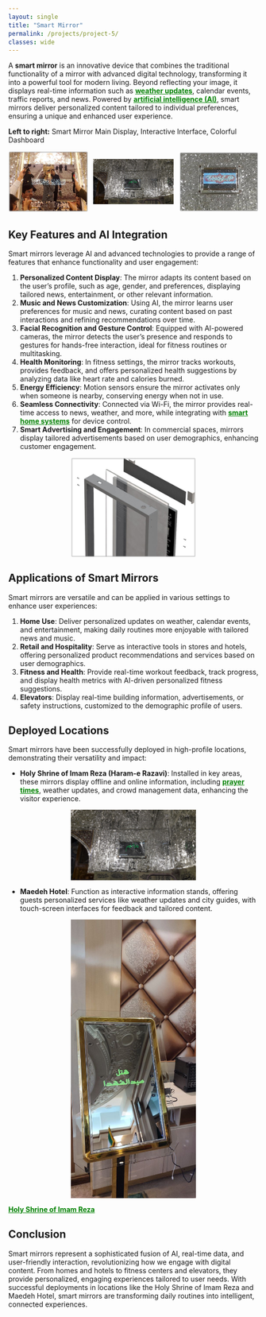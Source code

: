 ```yaml
---
layout: single
title: "Smart Mirror"
permalink: /projects/project-5/
classes: wide
---
```


A **smart mirror** is an innovative device that combines the traditional functionality of a mirror with advanced digital technology, transforming it into a powerful tool for modern living. Beyond reflecting your image, it displays real-time information such as <a href="https://en.wikipedia.org/wiki/Weather_forecasting" style="text-decoration:underline; color:green;" target="_blank"><strong>weather updates</strong></a>, calendar events, traffic reports, and news. Powered by <a href="https://en.wikipedia.org/wiki/Artificial_intelligence" style="text-decoration:underline; color:green;" target="_blank"><strong>artificial intelligence (AI)</strong></a>, smart mirrors deliver personalized content tailored to individual preferences, ensuring a unique and enhanced user experience.

**Left to right:** Smart Mirror Main Display, Interactive Interface, Colorful Dashboard

<div style="display: flex; justify-content: space-between; align-items: center; gap: 10px;">
  <div style="flex: 1;">
    <img src="/assets/Projectsimages/SmartMirror/SmartMirrorMain.jpg" alt="SmartMirrorMain" style="width: 100%; height: auto;">
  </div>
  <div style="flex: 1;">
    <img src="/assets/Projectsimages/SmartMirror/SmartMirror_1.jpg" alt="SmartMirror_1" style="width: 100%; height: auto;">
  </div>
  <div style="flex: 1;">
    <img src="/assets/Projectsimages/SmartMirror/SmartMirrorColor.jpg" alt="SmartMirrorColor" style="width: 100%; height: auto;">
  </div>
</div>

## Key Features and AI Integration

Smart mirrors leverage AI and advanced technologies to provide a range of features that enhance functionality and user engagement:

1. **Personalized Content Display**: The mirror adapts its content based on the user’s profile, such as age, gender, and preferences, displaying tailored news, entertainment, or other relevant information.
2. **Music and News Customization**: Using AI, the mirror learns user preferences for music and news, curating content based on past interactions and refining recommendations over time.
3. **Facial Recognition and Gesture Control**: Equipped with AI-powered cameras, the mirror detects the user’s presence and responds to gestures for hands-free interaction, ideal for fitness routines or multitasking.
4. **Health Monitoring**: In fitness settings, the mirror tracks workouts, provides feedback, and offers personalized health suggestions by analyzing data like heart rate and calories burned.
5. **Energy Efficiency**: Motion sensors ensure the mirror activates only when someone is nearby, conserving energy when not in use.
6. **Seamless Connectivity**: Connected via Wi-Fi, the mirror provides real-time access to news, weather, and more, while integrating with <a href="https://en.wikipedia.org/wiki/Smart_home" style="text-decoration:underline; color:green;" target="_blank"><strong>smart home systems</strong></a> for device control.
7. **Smart Advertising and Engagement**: In commercial spaces, mirrors display tailored advertisements based on user demographics, enhancing customer engagement.

<div style="display: flex; justify-content: center;">
    <img src="/assets/Projectsimages/SmartMirror/SmartMirror_Construction.jpg" alt="SmartMirror_Construction" style="width: 50%; height: 50%;">
</div>

## Applications of Smart Mirrors

Smart mirrors are versatile and can be applied in various settings to enhance user experiences:

1. **Home Use**: Deliver personalized updates on weather, calendar events, and entertainment, making daily routines more enjoyable with tailored news and music.
2. **Retail and Hospitality**: Serve as interactive tools in stores and hotels, offering personalized product recommendations and services based on user demographics.
3. **Fitness and Health**: Provide real-time workout feedback, track progress, and display health metrics with AI-driven personalized fitness suggestions.
4. **Elevators**: Display real-time building information, advertisements, or safety instructions, customized to the demographic profile of users.

## Deployed Locations

Smart mirrors have been successfully deployed in high-profile locations, demonstrating their versatility and impact:

- **Holy Shrine of Imam Reza (Haram-e Razavi)**: Installed in key areas, these mirrors display offline and online information, including <a href="https://en.wikipedia.org/wiki/Prayer_times" style="text-decoration:underline; color:green;" target="_blank"><strong>prayer times</strong></a>, weather updates, and crowd management data, enhancing the visitor experience.

<div style="display: flex; justify-content: center;">
    <img src="/assets/Projectsimages/SmartMirror/SmartMirror_DaroSsalam.jpg" alt="SmartMirror_DaroSsalam" style="width: 50%; height: 50%;">
</div>

- **Maedeh Hotel**: Function as interactive information stands, offering guests personalized services like weather updates and city guides, with touch-screen interfaces for feedback and tailored content.

<div style="display: flex; justify-content: center;">
    <img src="/assets/Projectsimages/SmartMirror/SmartMirror_Hotel.jpg" alt="SmartMirror_Hotel" style="width: 50%; height: 50%;">
</div>

<a href="https://www.imamreza.ac.ir/en" style="text-decoration:underline; color:green;" target="_blank"><strong>Holy Shrine of Imam Reza</strong></a>

## Conclusion

Smart mirrors represent a sophisticated fusion of AI, real-time data, and user-friendly interaction, revolutionizing how we engage with digital content. From homes and hotels to fitness centers and elevators, they provide personalized, engaging experiences tailored to user needs. With successful deployments in locations like the Holy Shrine of Imam Reza and Maedeh Hotel, smart mirrors are transforming daily routines into intelligent, connected experiences.